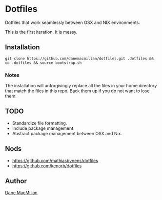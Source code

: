 # Dotfiles

Dotfiles that work seamlessly between OSX and NIX environments.

This is the first iteration. It is messy.

## Installation

`git clone https://github.com/danemacmillan/dotfiles.git .dotfiles && cd .dotfiles && source bootstrap.sh`

### Notes

The installation will unforgivingly replace all the files in your home directory that match the files in this repo. Back them up if you do not want to lose them.

## TODO

- Standardize file formatting.
- Include package management.
- Abstract package management between OSX and Nix.

## Nods

- https://github.com/mathiasbynens/dotfiles
- https://github.com/kenorb/dotfiles

## Author

[Dane MacMillan](https://danemacmillan.com)

